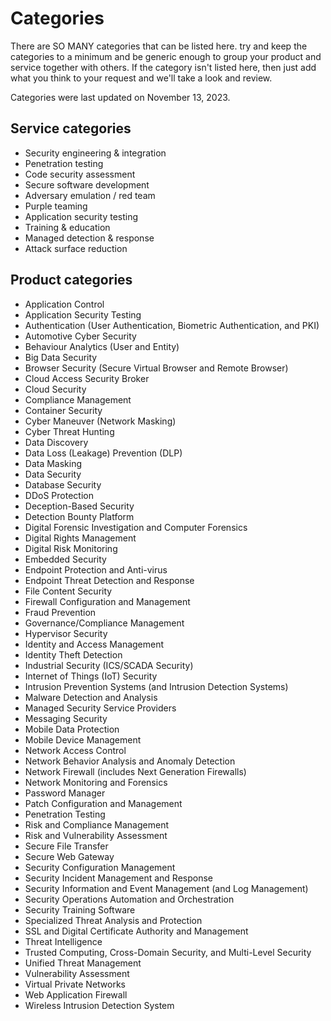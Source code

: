 # Categories

There are SO MANY categories that can be listed here. try and keep the categories to a minimum and be generic enough to group your product and service together with others. If the category isn't listed here, then just add what you think to your request and we'll take a look and review.

Categories were last updated on November 13, 2023.

## Service categories
- Security engineering & integration
- Penetration testing
- Code security assessment
- Secure software development
- Adversary emulation / red team
- Purple teaming
- Application security testing
- Training & education
- Managed detection & response
- Attack surface reduction

## Product categories
- Application Control
- Application Security Testing
- Authentication (User Authentication, Biometric Authentication, and PKI)
- Automotive Cyber Security
- Behaviour Analytics (User and Entity)
- Big Data Security
- Browser Security (Secure Virtual Browser and Remote Browser)
- Cloud Access Security Broker
- Cloud Security
- Compliance Management
- Container Security
- Cyber Maneuver (Network Masking)
- Cyber Threat Hunting
- Data Discovery
- Data Loss (Leakage) Prevention (DLP)
- Data Masking
- Data Security
- Database Security
- DDoS Protection
- Deception-Based Security
- Detection Bounty Platform
- Digital Forensic Investigation and Computer Forensics
- Digital Rights Management
- Digital Risk Monitoring
- Embedded Security
- Endpoint Protection and Anti-virus
- Endpoint Threat Detection and Response
- File Content Security
- Firewall Configuration and Management
- Fraud Prevention
- Governance/Compliance Management
- Hypervisor Security
- Identity and Access Management
- Identity Theft Detection
- Industrial Security (ICS/SCADA Security)
- Internet of Things (IoT) Security
- Intrusion Prevention Systems (and Intrusion Detection Systems)
- Malware Detection and Analysis
- Managed Security Service Providers
- Messaging Security
- Mobile Data Protection
- Mobile Device Management
- Network Access Control
- Network Behavior Analysis and Anomaly Detection
- Network Firewall (includes Next Generation Firewalls)
- Network Monitoring and Forensics
- Password Manager
- Patch Configuration and Management
- Penetration Testing
- Risk and Compliance Management
- Risk and Vulnerability Assessment
- Secure File Transfer
- Secure Web Gateway
- Security Configuration Management
- Security Incident Management and Response
- Security Information and Event Management (and Log Management)
- Security Operations Automation and Orchestration
- Security Training Software
- Specialized Threat Analysis and Protection
- SSL and Digital Certificate Authority and Management
- Threat Intelligence
- Trusted Computing, Cross-Domain Security, and Multi-Level Security
- Unified Threat Management
- Vulnerability Assessment
- Virtual Private Networks
- Web Application Firewall
- Wireless Intrusion Detection System
